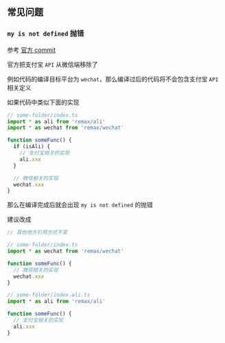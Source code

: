 ## 常见问题

### `my is not defined` 抛错

参考 [官方 commit](https://github.com/remaxjs/remax/commit/9d1f33342b43df734ebed83cb12e30607372a1df)

官方把支付宝 `API` 从微信端移除了

例如代码的编译目标平台为 `wechat`，那么编译过后的代码将不会包含支付宝 `API` 相关定义

如果代码中类似下面的实现

```ts
// some-folder/index.ts
import * as ali from 'remax/ali'
import * as wechat from 'remax/wechat'

function someFunc() {
  if (isAli) {
    // 支付宝相关的实现
    ali.xxx
  }

  // 微信相关的实现
  wechat.xxx
}
```

那么在编译完成后就会出现 `my is not defined` 的抛错

建议改成

```ts
// 其他地方引用方式不变

// some-folder/index.ts
import * as wechat from 'remax/wechat'

function someFunc() {
  // 微信相关的实现
  wechat.xxx
}

// some-folder/index.ali.ts
import * as ali from 'remax/ali'

function someFunc() {
  // 支付宝相关的实现
  ali.xxx
}
```
